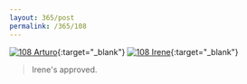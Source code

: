```yaml
---
layout: 365/post
permalink: /365/108
---
```


[![108 Arturo](https://c2.staticflickr.com/6/5647/22088344980_3ec7b65ece_c.jpg)](https://www.flickr.com/photos/131440297@N08/22088344980/){:target="_blank"}
[![108 Irene](https://c1.staticflickr.com/1/768/22190859172_93a0fff2aa_c.jpg)](https://www.flickr.com/photos/25124902@N04/22190859172/){:target="_blank"}


> Irene's approved.

>
